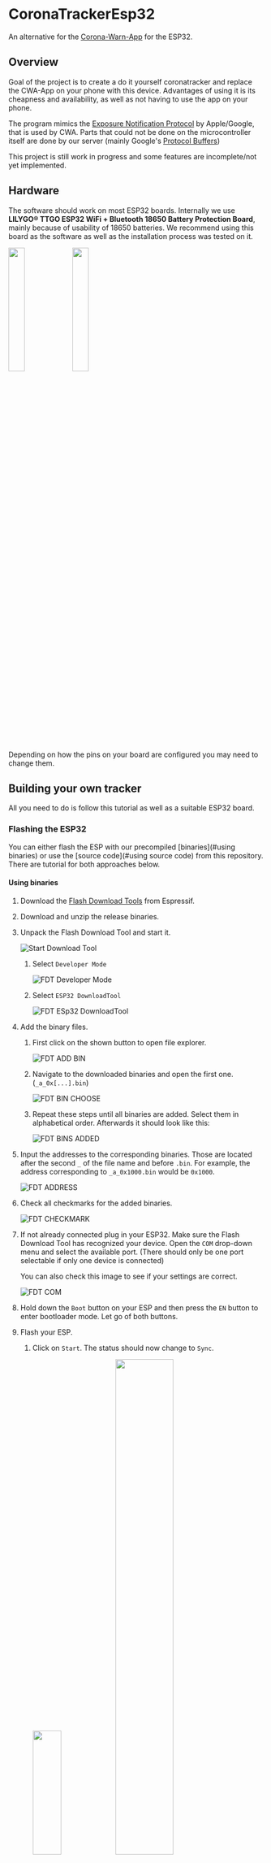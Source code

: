 # CoronaTrackerEsp32

An alternative for the [Corona-Warn-App](https://www.coronawarn.app/de/) for the ESP32. 

## Overview

Goal of the project is to create a do it yourself coronatracker and replace the CWA-App on your phone with this device. Advantages of using it is its cheapness and availability, as well as not having to use the app on your phone.

The program mimics the [Exposure Notification Protocol](https://www.google.com/covid19/exposurenotifications/) by Apple/Google, that is used by CWA. Parts that could not be done on the microcontroller itself are done by our server (mainly Google's [Protocol Buffers](https://developers.google.com/android/exposure-notifications/exposure-key-file-format))

This project is still work in progress and some features are incomplete/not yet implemented.

## Hardware

The software should work on most ESP32 boards. Internally we use **LILYGO® TTGO ESP32 WiFi + Bluetooth 18650 Battery Protection Board**, mainly because of usability of 18650 batteries. We recommend using this board as the software as well as the installation process was tested on it.

<img src="doc\images\ESP_Front.jpg"  width=25% height=25%  /><img src="doc\images\ESP_Back.jpg" width=25% height=25% />

Depending on how the pins on your board are configured you may need to change them.

## Building your own tracker

All you need to do is follow this tutorial as well as a suitable ESP32 board.

### Flashing the ESP32

You can either flash the ESP with our precompiled [binaries](#using binaries) or use the [source code](#using source code) from this repository. There are tutorial for both approaches below.

#### Using binaries

1. Download the [Flash Download Tools](https://www.espressif.com/en/support/download/other-tools) from Espressif.

2. Download and unzip the release binaries.

3. Unpack the Flash Download Tool and start it.

   <img src="C:\Users\Yannick\Documents\Git\CoronaTrackerEsp32\doc\images\EXPLORER_START_TOOL.png" alt="Start Download Tool" />

   1. Select `Developer Mode`

      <img src="C:\Users\Yannick\Documents\Git\CoronaTrackerEsp32\doc\images\FDT_DEV.png" alt="FDT Developer Mode" />

   2. Select `ESP32 DownloadTool`

      <img src="C:\Users\Yannick\Documents\Git\CoronaTrackerEsp32\doc\images\FDT_ESP32.png" alt="FDT ESp32 DownloadTool" />

   

4. Add the binary files.

   1. First click on the shown button to open file explorer.

      <img src="C:\Users\Yannick\Documents\Git\CoronaTrackerEsp32\doc\images\FDT_ADD_BIN.png" alt="FDT ADD BIN" />

   2. Navigate to the downloaded binaries and open the first one. (`_a_0x[...].bin`)

      <img src="C:\Users\Yannick\Documents\Git\CoronaTrackerEsp32\doc\images\EXPLORER_CHOOSE_BIN.png" alt="FDT BIN CHOOSE" />

   3. Repeat these steps until all binaries are added. Select them in alphabetical order. Afterwards it should look like this:

      <img src="C:\Users\Yannick\Documents\Git\CoronaTrackerEsp32\doc\images\FDT_BINS_ADDED.png" alt="FDT BINS ADDED" />

5. Input the addresses to the corresponding binaries. Those are located after the second `_` of the file name and before `.bin`. For example, the address corresponding to  `_a_0x1000.bin` would be `0x1000`.

   <img src="C:\Users\Yannick\Documents\Git\CoronaTrackerEsp32\doc\images\FDT_ADDRESS_ADDED.png" alt="FDT ADDRESS" />

6. Check all checkmarks for the added binaries.

   <img src="C:\Users\Yannick\Documents\Git\CoronaTrackerEsp32\doc\images\FDT_CHECKMARKS.png" alt="FDT CHECKMARK" />

7. If not already connected plug in your ESP32. Make sure the Flash Download Tool has recognized your device. Open the `COM` drop-down menu and select the available port. (There should only be one port selectable if only one device is connected)

   You can also check this image to see if your settings are correct.

   <img src="C:\Users\Yannick\Documents\Git\CoronaTrackerEsp32\doc\images\FDT_COM_PORT.png" alt="FDT COM" />

8. Hold down the `Boot` button on your ESP and then press the `EN` button to enter bootloader mode. Let go of both buttons.

9. Flash your ESP.

   1. Click on `Start`. The status should now change to `Sync`.

      <p float="left">
      	<img src="C:\Users\Yannick\Documents\Git\CoronaTrackerEsp32\doc\images\FDT_START.png" width=35% height=25% />
      	<img src="C:\Users\Yannick\Documents\Git\CoronaTrackerEsp32\doc\images\FDT_SYNCH.png" width=50% height=50% />
      </p>

   2. Now press the `Boot` button again. The status should change to `Download`.

      <img src="C:\Users\Yannick\Documents\Git\CoronaTrackerEsp32\doc\images\FDT_DOWNLOAD.png" alt="FDT_DOWNLOAD" />

   3. When the ESP is successfully flashed the status will show `Finish`.

      <img src="C:\Users\Yannick\Documents\Git\CoronaTrackerEsp32\doc\images\FDT_FINISH.png" alt="FDT_FINISH" />

10. You can now [setup](#setting up the esp) your ESP.

### Using source code

1. Download and install [Visual Studio Code](https://code.visualstudio.com/). 

2. Install [PlatformIO](https://platformio.org/) for VS Code. ([Instructions](https://platformio.org/install/ide?install=vscode)) There may be a prompt to restart VS Code after installing.

3. Clone or download this project. You can use `Download ZIP`on the top right of this site. Unzip it in a suitable directory.

   <img src="doc\images\git_download.png"  />

4. Open the project with PlatformIO. 

   1. Open Platform IO Home.

      <img src="doc\images\PIO_Home.png"  />

   2. Click on `Open Folder`and search for the downloaded project.

      <img src="doc\images\PIO_Open.png"  />

   3. Open the `tracker` folder. It might take awhile until the project is fully loaded.

      <img src="doc\images\PIO_OpenFolder.png"  />

5. Connect your ESP32 via USB and upload the project. (If you are using our board you have to press the `Boot` button, when the console reads `Connecting...`)

   <img src="doc\images\PIO_Upload.png" width=50% height=50% />

   This message should appear at the bottom of the terminal if the upload was successful.

   <img src="doc\images\PIO_Success.png"/>

6. You can now [setup](#setting up the esp) your ESP.

### Setting up the ESP

1. After a successful flash the ESP will start an access point called `Coronatracker`to set up WiFi. Connect to the AP and open `192.168.4.1`. (Depending on the device you might get a notification that there is no connection to the internet) Enter your WiFi credentials and click safe.

   <img src="doc\images\WiFI_1.png" width=25% height=25% /><img src="doc\images\WiFi_2.png" width=25% height=25% />

2. The ESP will now start initialization and afterwards simulating the CWA-App.

## Known Issues

- After initial configuration, WiFi credentials can not be changed without re-flashing the device.
- WiFi credentials will be lost if the device looses power.
- There is no official protocol for uploading infected keys.
- Power consumption is a problem on small batteries.
- Time displayed is always in CEST.
- There is no real solution for full storage.